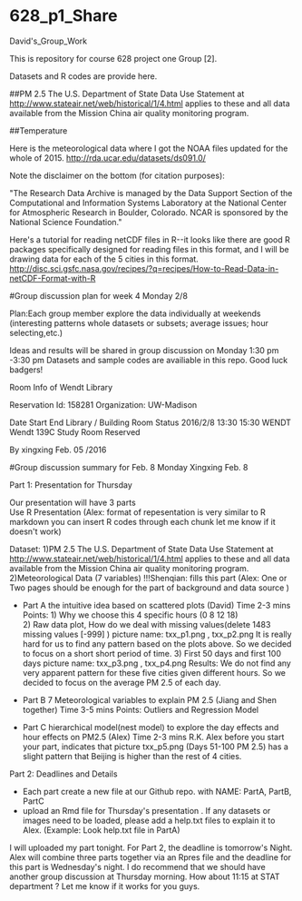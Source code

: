 # 628_p1_Share
David's_Group_Work

This is repository for course 628 project one Group [2].

Datasets and R codes are provide here.

##PM 2.5
The U.S. Department of State Data Use Statement at http://www.stateair.net/web/historical/1/4.html applies to these and all data available from the Mission China air quality monitoring program.

##Temperature

Here is the meteorological data where I got the NOAA files updated for the whole of 2015.
http://rda.ucar.edu/datasets/ds091.0/

Note the disclaimer on the bottom (for citation purposes): 

"The Research Data Archive is managed by the Data Support Section of the Computational and Information Systems Laboratory at the National Center for Atmospheric Research in Boulder, Colorado. NCAR is sponsored by the National Science Foundation."

Here's a tutorial for reading netCDF files in R--it looks like there are good R packages specifically designed for reading files in this format, and I will be drawing data for each of the 5 cities in this format.
http://disc.sci.gsfc.nasa.gov/recipes/?q=recipes/How-to-Read-Data-in-netCDF-Format-with-R


#Group discussion plan for week 4 Monday 2/8 

Plan:Each group member explore the data individually at weekends 
(interesting patterns whole datasets or subsets; average issues; hour selecting,etc.)
 
Ideas and results will be shared in group discussion on Monday 1:30 pm -3:30 pm
Datasets and sample codes are availiable in this repo.
Good luck badgers!
                                       

Room Info of Wendt Library

Reservation Id: 158281
Organization: UW-Madison

Date	Start	End	Library / Building	Room	Status
2016/2/8	13:30	15:30	WENDT	Wendt 139C Study Room	Reserved

  By xingxing Feb. 05 /2016

#Group discussion summary for Feb. 8 Monday
                      Xingxing Feb. 8

Part 1: Presentation for Thursday

Our presentation will have 3 parts  
Use R Presentation 
(Alex: format of repesentation is very similar to R markdown you can insert R codes through each chunk 
let me know if it doesn't work)

Dataset: 
1)PM 2.5
The U.S. Department of State Data Use Statement at http://www.stateair.net/web/historical/1/4.html applies to these and all data available from the Mission China air quality monitoring program.
2)Meteorological Data (7 variables) 
!!!Shenqian: fills this part 
(Alex: One or Two pages should be enough for the part of background and data source )


- Part A the intuitive idea based on scattered plots  (David) Time 2-3 mins  
Points: 1) Why we choose this 4 specific hours (0 8 12 18)   
        2) Raw data plot, How do we deal with missing values(delete 1483 missing values [-999] ) picture name: txx_p1.png , txx_p2.png
           It is really hard for us to find any pattern based on the plots above. So we decided to focus on a short short period of time.
        3) First 50 days and first 100 days  picture name: txx_p3.png , txx_p4.png 
           Results: We do not find any very apparent pattern for these five cities given different hours. So we decided to focus on   the average PM 2.5 of each day. 

 - Part B 7 Meteorological variables to explain PM 2.5  (Jiang and Shen together) Time 3-5 mins 
 Points: Outliers and Regression Model 

- Part C hierarchical model(nest model) to explore the day effects and hour effects on PM2.5  (Alex) Time 2-3 mins 
R.K. Alex before you start your part, indicates that  picture txx_p5.png (Days 51-100 PM 2.5) has a slight pattern that Beijing is higher than the rest of 4 cities.

Part 2: Deadlines and Details
- Each part create a new file at our Github repo. with NAME: PartA, PartB, PartC 
- upload an Rmd file for Thursday's presentation . If any datasets or images need to be loaded, please add a help.txt files to explain it to Alex. (Example: Look help.txt file in PartA)


I will uploaded my part tonight. For Part 2, the deadline is tomorrow's Night. Alex will combine three parts together via an Rpres file and the deadline for this part is Wednesday's night. I do recommend that we should have another group discussion at Thursday morning. How about 11:15 at STAT department ? Let me know if it works for you guys.  
